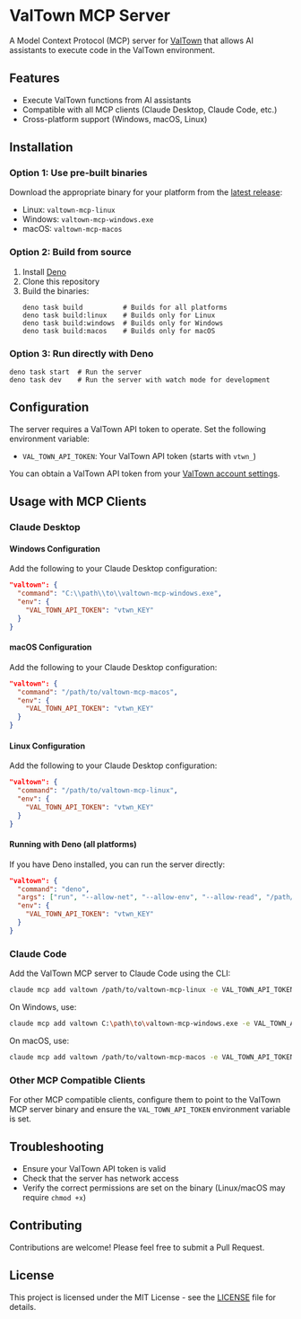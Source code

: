 # ValTown MCP Server

A Model Context Protocol (MCP) server for [ValTown](https://www.val.town/) that allows AI assistants to execute code in the ValTown environment.

## Features

- Execute ValTown functions from AI assistants
- Compatible with all MCP clients (Claude Desktop, Claude Code, etc.)
- Cross-platform support (Windows, macOS, Linux)

## Installation

### Option 1: Use pre-built binaries

Download the appropriate binary for your platform from the [latest release](https://github.com/YOUR_USERNAME/valtown-mcp-server/releases/latest):
- Linux: `valtown-mcp-linux`
- Windows: `valtown-mcp-windows.exe`
- macOS: `valtown-mcp-macos`

### Option 2: Build from source

1. Install [Deno](https://deno.land/#installation)
2. Clone this repository
3. Build the binaries:
   ```
   deno task build          # Builds for all platforms
   deno task build:linux    # Builds only for Linux
   deno task build:windows  # Builds only for Windows
   deno task build:macos    # Builds only for macOS
   ```

### Option 3: Run directly with Deno

```
deno task start  # Run the server
deno task dev    # Run the server with watch mode for development
```

## Configuration

The server requires a ValTown API token to operate. Set the following environment variable:

- `VAL_TOWN_API_TOKEN`: Your ValTown API token (starts with `vtwn_`)

You can obtain a ValTown API token from your [ValTown account settings](https://www.val.town/settings).

## Usage with MCP Clients

### Claude Desktop

#### Windows Configuration

Add the following to your Claude Desktop configuration:

```json
"valtown": {
  "command": "C:\\path\\to\\valtown-mcp-windows.exe",
  "env": {
    "VAL_TOWN_API_TOKEN": "vtwn_KEY"
  }
}
```

#### macOS Configuration

Add the following to your Claude Desktop configuration:

```json
"valtown": {
  "command": "/path/to/valtown-mcp-macos",
  "env": {
    "VAL_TOWN_API_TOKEN": "vtwn_KEY"
  }
}
```

#### Linux Configuration

Add the following to your Claude Desktop configuration:

```json
"valtown": {
  "command": "/path/to/valtown-mcp-linux",
  "env": {
    "VAL_TOWN_API_TOKEN": "vtwn_KEY"
  }
}
```

#### Running with Deno (all platforms)

If you have Deno installed, you can run the server directly:

```json
"valtown": {
  "command": "deno",
  "args": ["run", "--allow-net", "--allow-env", "--allow-read", "/path/to/mod.ts"],
  "env": {
    "VAL_TOWN_API_TOKEN": "vtwn_KEY"
  }
}
```

### Claude Code

Add the ValTown MCP server to Claude Code using the CLI:

```bash
claude mcp add valtown /path/to/valtown-mcp-linux -e VAL_TOWN_API_TOKEN=vtwn_KEY
```

On Windows, use:

```bash
claude mcp add valtown C:\path\to\valtown-mcp-windows.exe -e VAL_TOWN_API_TOKEN=vtwn_KEY
```

On macOS, use:

```bash
claude mcp add valtown /path/to/valtown-mcp-macos -e VAL_TOWN_API_TOKEN=vtwn_KEY
```

### Other MCP Compatible Clients

For other MCP compatible clients, configure them to point to the ValTown MCP server binary and ensure the `VAL_TOWN_API_TOKEN` environment variable is set.

## Troubleshooting

- Ensure your ValTown API token is valid
- Check that the server has network access
- Verify the correct permissions are set on the binary (Linux/macOS may require `chmod +x`)

## Contributing

Contributions are welcome! Please feel free to submit a Pull Request.

## License

This project is licensed under the MIT License - see the [LICENSE](LICENSE) file for details.
